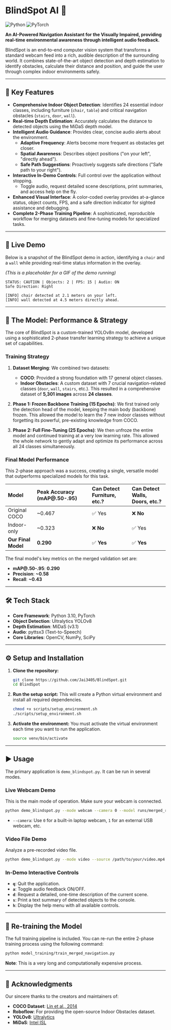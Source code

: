 # BlindSpot AI 🦯

![Python](https://img.shields.io/badge/Python-3.10-blue.svg) ![PyTorch](https://img.shields.io/badge/PyTorch-2.0-orange.svg) 

**An AI-Powered Navigation Assistant for the Visually Impaired, providing real-time environmental awareness through intelligent audio feedback.**

BlindSpot is an end-to-end computer vision system that transforms a standard webcam feed into a rich, audible description of the surrounding world. It combines state-of-the-art object detection and depth estimation to identify obstacles, calculate their distance and position, and guide the user through complex indoor environments safely.

---

## 🌟 Key Features

- **Comprehensive Indoor Object Detection**: Identifies 24 essential indoor classes, including furniture (`chair`, `table`) and critical navigation obstacles (`stairs`, `door`, `wall`).
- **Real-time Depth Estimation**: Accurately calculates the distance to detected objects using the MiDaS depth model.
- **Intelligent Audio Guidance**: Provides clear, concise audio alerts about the environment.
  - **Adaptive Frequency**: Alerts become more frequent as obstacles get closer.
  - **Spatial Awareness**: Describes object positions ("on your left", "directly ahead").
  - **Safe Path Suggestions**: Proactively suggests safe directions ("Safe path to your right").
- **Interactive In-Demo Controls**: Full control over the application without stopping.
  - Toggle audio, request detailed scene descriptions, print summaries, and access help on the fly.
- **Enhanced Visual Interface**: A color-coded overlay provides at-a-glance status, object counts, FPS, and a safe direction indicator for sighted assistance and debugging.
- **Complete 2-Phase Training Pipeline**: A sophisticated, reproducible workflow for merging datasets and fine-tuning models for specialized tasks.

---

## 🚀 Live Demo

Below is a snapshot of the BlindSpot demo in action, identifying a `chair` and a `wall` while providing real-time status information in the overlay.

*(This is a placeholder for a GIF of the demo running)*
```
STATUS: CAUTION | Objects: 2 | FPS: 15 | Audio: ON
Safe Direction: Right

[INFO] chair detected at 2.1 meters on your left.
[INFO] wall detected at 4.5 meters directly ahead.
```

---

## 🧠 The Model: Performance & Strategy

The core of BlindSpot is a custom-trained YOLOv8n model, developed using a sophisticated 2-phase transfer learning strategy to achieve a unique set of capabilities.

### Training Strategy

1.  **Dataset Merging**: We combined two datasets:
    *   **COCO**: Provided a strong foundation with 17 general object classes.
    *   **Indoor Obstacles**: A custom dataset with 7 crucial navigation-related classes (`door`, `wall`, `stairs`, etc.).
    This resulted in a comprehensive dataset of **5,301 images** across **24 classes**.

2.  **Phase 1: Frozen Backbone Training (15 Epochs)**: We first trained only the detection head of the model, keeping the main body (backbone) frozen. This allowed the model to learn the 7 new indoor classes without forgetting its powerful, pre-existing knowledge from COCO.

3.  **Phase 2: Full Fine-Tuning (25 Epochs)**: We then unfroze the entire model and continued training at a very low learning rate. This allowed the whole network to gently adapt and optimize its performance across all 24 classes simultaneously.

### Final Model Performance

This 2-phase approach was a success, creating a single, versatile model that outperforms specialized models for this task.

| Model | Peak Accuracy (mAP@.50-.95) | Can Detect Furniture, etc.? | Can Detect Walls, Doors, etc.? |
| :--- | :--- | :--- | :--- |
| Original COCO | ~0.467 | ✅ Yes | ❌ **No** |
| Indoor-only | ~0.323 | ❌ **No** | ✅ Yes |
| **Our Final Model** | **0.290** | ✅ **Yes** | ✅ **Yes** |

The final model's key metrics on the merged validation set are:
- **mAP@.50-.95**: **0.290**
- **Precision**: **~0.58**
- **Recall**: **~0.43**

---

## 🛠️ Tech Stack

- **Core Framework**: Python 3.10, PyTorch
- **Object Detection**: Ultralytics YOLOv8
- **Depth Estimation**: MiDaS (v3.1)
- **Audio**: pyttsx3 (Text-to-Speech)
- **Core Libraries**: OpenCV, NumPy, SciPy

---

## ⚙️ Setup and Installation

1.  **Clone the repository:**
    ```bash
    git clone https://github.com/Jai3405/BlindSpot.git
    cd BlindSpot
    ```

2.  **Run the setup script:**
    This will create a Python virtual environment and install all required dependencies.
    ```bash
    chmod +x scripts/setup_environment.sh
    ./scripts/setup_environment.sh
    ```

3.  **Activate the environment:**
    You must activate the virtual environment each time you want to run the application.
    ```bash
    source venv/bin/activate
    ```

---

## ▶️ Usage

The primary application is `demo_blindspot.py`. It can be run in several modes.

### Live Webcam Demo

This is the main mode of operation. Make sure your webcam is connected.
```bash
python demo_blindspot.py --mode webcam --camera 0 --model runs/merged_retrain/phase2_unfrozen/weights/best.pt
```
*   `--camera`: Use `0` for a built-in laptop webcam, `1` for an external USB webcam, etc.

### Video File Demo

Analyze a pre-recorded video file.
```bash
python demo_blindspot.py --mode video --source /path/to/your/video.mp4 --model runs/merged_retrain/phase2_unfrozen/weights/best.pt
```

### In-Demo Interactive Controls

- **`q`**: Quit the application.
- **`a`**: Toggle audio feedback ON/OFF.
- **`d`**: Request a detailed, one-time description of the current scene.
- **`s`**: Print a text summary of detected objects to the console.
- **`h`**: Display the help menu with all available controls.

---

## 🔄 Re-training the Model

The full training pipeline is included. You can re-run the entire 2-phase training process using the following command:
```bash
python model_training/train_merged_navigation.py
```
**Note**: This is a very long and computationally expensive process.

---

## 🙏 Acknowledgments

Our sincere thanks to the creators and maintainers of:
- **COCO Dataset**: [Lin et al., 2014](https://cocodataset.org/)
- **Roboflow**: For providing the open-source Indoor Obstacles dataset.
- **YOLOv8**: [Ultralytics](https://github.com/ultralytics/ultralytics)
- **MiDaS**: [Intel ISL](https://github.com/isl-org/MiDaS)
